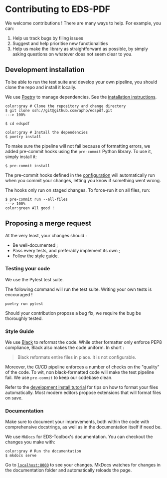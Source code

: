 # Contributing to EDS-PDF

We welcome contributions ! There are many ways to help. For example, you can:

1. Help us track bugs by filing issues
2. Suggest and help prioritise new functionalities
3. Help us make the library as straightforward as possible, by simply asking questions on whatever does not seem clear to you.

## Development installation

To be able to run the test suite and develop your own pipeline, you should clone the repo and install it locally.

We use [Poetry](https://python-poetry.org) to manage dependencies. See the [installation instructions](https://python-poetry.org/docs/#installation).

<div class="termy">

```console
color:gray # Clone the repository and change directory
$ git clone ssh://git@github.com/aphp/edspdf.git
---> 100%

$ cd edspdf

color:gray # Install the dependencies
$ poetry install
```

</div>

To make sure the pipeline will not fail because of formatting errors, we added pre-commit hooks using the `pre-commit` Python library. To use it, simply install it:

<div class="termy">

```console
$ pre-commit install
```

</div>

The pre-commit hooks defined in the [configuration](https://github.com/aphp/edspdf/blob/master/.pre-commit-config.yaml) will automatically run when you commit your changes, letting you know if something went wrong.

The hooks only run on staged changes. To force-run it on all files, run:

<div class="termy">

```console
$ pre-commit run --all-files
---> 100%
color:green All good !
```

</div>

## Proposing a merge request

At the very least, your changes should :

- Be well-documented ;
- Pass every tests, and preferably implement its own ;
- Follow the style guide.

### Testing your code

We use the Pytest test suite.

The following command will run the test suite. Writing your own tests is encouraged !

```shell
poetry run pytest
```

Should your contribution propose a bug fix, we require the bug be thoroughly tested.

### Style Guide

We use [Black](https://github.com/psf/black) to reformat the code. While other formatter only enforce PEP8 compliance, Black also makes the code uniform. In short :

> Black reformats entire files in place. It is not configurable.

Moreover, the CI/CD pipeline enforces a number of checks on the "quality" of the code. To wit, non black-formatted code will make the test pipeline fail. We use `pre-commit` to keep our codebase clean.

Refer to the [development install tutorial](#development-installation) for tips on how to format your files automatically.
Most modern editors propose extensions that will format files on save.

### Documentation

Make sure to document your improvements, both within the code with comprehensive docstrings,
as well as in the documentation itself if need be.

We use `MkDocs` for EDS-Toolbox's documentation. You can checkout the changes you make with:

<div class="termy">

```console
color:gray # Run the documentation
$ mkdocs serve
```

</div>

Go to [`localhost:8000`](http://localhost:8000) to see your changes. MkDocs watches for changes in the documentation folder
and automatically reloads the page.
